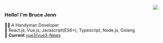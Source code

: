 <img align='right' src="https://github-readme-stats.vercel.app/api?username=bluezhan&show_icons=true&theme=algolia">

### Hello! I'm Bruce Jenn

👩‍💻 A Handyman Developer <br>
🔭 React.js, Vue.js, Javascript(ES6+), Typescript, Node.js, Golang <br> 
🚀 **Current** [vue3/vue3-News](https://github.com/vue3/vue3-News)

<!--  
Here are some ideas to get you started:

- 🔭 I’m currently working on ...
- 🌱 I’m currently learning ...
- 👯 I’m looking to collaborate on ...
- 🤔 I’m looking for help with ...
- 💬 Ask me about ...
- 📫 How to reach me: ...
- 😄 Pronouns: ...
- ⚡ Fun fact: ...

-->
